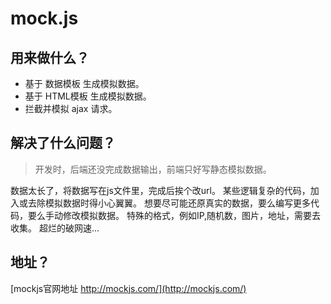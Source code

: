 # mock.js

## 用来做什么？
* 基于 数据模板 生成模拟数据。
* 基于 HTML模板 生成模拟数据。
* 拦截并模拟 ajax 请求。

## 解决了什么问题？
> 开发时，后端还没完成数据输出，前端只好写静态模拟数据。

数据太长了，将数据写在js文件里，完成后挨个改url。
某些逻辑复杂的代码，加入或去除模拟数据时得小心翼翼。
想要尽可能还原真实的数据，要么编写更多代码，要么手动修改模拟数据。
特殊的格式，例如IP,随机数，图片，地址，需要去收集。
超烂的破网速…

## 地址？
[mockjs官网地址 http://mockjs.com/](http://mockjs.com/)